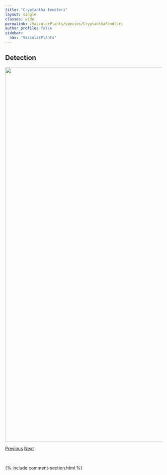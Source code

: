 ```yaml
---
title: "Cryptantha fendleri"
layout: single
classes: wide
permalink: /VascularPlants/species/CryptanthaFendleri
author_profile: false
sidebar:
  nav: "VascularPlants"
---
```


<h2>Detection</h2>

<a href="https://drive.google.com/uc?export=view&id=1GLgvXHpP8GxbH1yNRum75-wS2qRlKh-f">
<img src="https://drive.google.com/uc?export=view&id=1GLgvXHpP8GxbH1yNRum75-wS2qRlKh-f" height = "1200" width = "800">
</a>


<a href="/DevelopmentWebsite/VascularPlants/species/CryptanthaCelosioides" class="pagination--pager" title="Cryptantha celosioides">Previous</a> <a href="/DevelopmentWebsite/VascularPlants/species/CryptogrammaAcrostichoides" class="pagination--pager" title="Cryptogramma acrostichoides">Next</a>

<p>&nbsp;</p>

{% include comment-section.html %}
